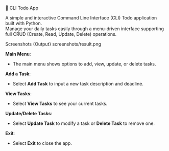  📝 CLI Todo App

A simple and interactive Command Line Interface (CLI) Todo application built with Python.  
Manage your daily tasks easily through a menu-driven interface supporting full CRUD (Create, Read, Update, Delete) operations.
 
 Screenshots 
 {Output} screenshots/result.png

 **Main Menu**:
   - The main menu shows options to add, view, update, or delete tasks.

**Add a Task**:
   - Select **Add Task** to input a new task description and deadline.

 **View Tasks**:
   - Select **View Tasks** to see your current tasks.

**Update/Delete Tasks**:
   - Select **Update Task** to modify a task or **Delete Task** to remove one.

**Exit**:
   - Select **Exit** to close the app.
